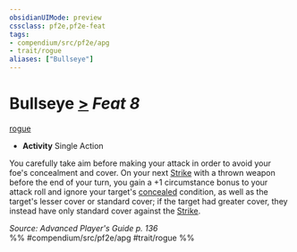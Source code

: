 ```yaml
---
obsidianUIMode: preview
cssclass: pf2e,pf2e-feat
tags:
- compendium/src/pf2e/apg
- trait/rogue
aliases: ["Bullseye"]
---
```

# Bullseye  [>](rules/core-rulebook/chapter-9-playing-the-game.md#Actions "Single Action") *Feat 8*  
[rogue](rules/traits/rogue.md)  

- **Activity** Single Action

You carefully take aim before making your attack in order to avoid your foe's concealment and cover. On your next [Strike](rules/actions/strike.md) with a thrown weapon before the end of your turn, you gain a +1 circumstance bonus to your attack roll and ignore your target's [concealed](rules/conditions.md#Concealed) condition, as well as the target's lesser cover or standard cover; if the target had greater cover, they instead have only standard cover against the [Strike](rules/actions/strike.md).

*Source: Advanced Player's Guide p. 136*  
%% #compendium/src/pf2e/apg #trait/rogue %%
